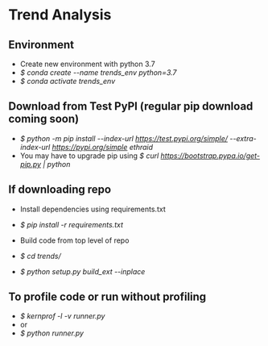 
# Trend Analysis


## Environment
- Create new environment with python 3.7
- *\$ conda create --name trends_env python=3.7*
- *\$ conda activate trends_env*

## Download from Test PyPI (regular pip download coming soon)
- *\$ python -m pip install --index-url https://test.pypi.org/simple/ --extra-index-url https://pypi.org/simple ethraid*
- You may have to upgrade pip using *\$ curl https://bootstrap.pypa.io/get-pip.py | python*

## If downloading repo
- Install dependencies using requirements.txt 
- *\$ pip install -r requirements.txt*

- Build code from top level of repo
- *\$ cd trends/*
- *\$ python setup.py build_ext --inplace*

## To profile code or run without profiling
- *\$ kernprof -l -v runner.py*
- or
- *\$ python runner.py*
